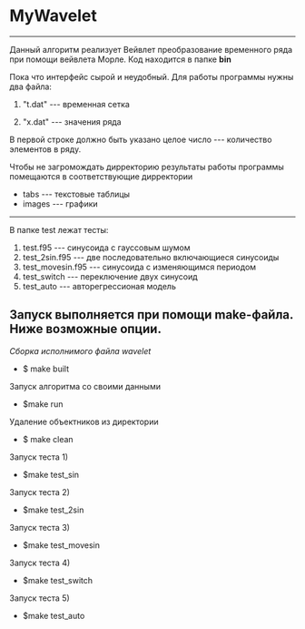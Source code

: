 # MyWavelet
---
Данный алгоритм реализует Вейвлет преобразование временного ряда при помощи вейвлета Морле. Код находится в папке **bin**

Пока что интерфейс сырой и неудобный. Для работы программы нужны два файла: 
    
1. "t.dat" --- временная сетка 

2. "x.dat" --- значения ряда

В первой строке должно быть указано целое число --- количество элементов в ряду.

Чтобы не загромождать дирректорию результаты работы программы помещаются в соответствующие дирректории

- tabs    --- текстовые таблицы 
- images  --- графики

---

В папке test лежат тесты: 

1. test.f95      --- синусоида с гауссовым шумом
2. test\_2sin.f95 --- две последовательно включающиеся синусоиды
3. test\_movesin.f95 --- синусоида с изменяющимся периодом
4. test\_switch   --- переключение двух синусоид
5. test\_auto     --- авторегрессионая модель 

## Запуск выполняется при помощи make-файла. Ниже возможные опции.

*Сборка исполнимого файла wavelet*

- $ make built 

Запуск алгоритма со своими данными
- $make run

Удаление объектников из директории
- $ make clean

Запуск теста 1)
- $make test\_sin

Запуск теста 2)
- $make test\_2sin

Запуск теста 3)
- $make test\_movesin

Запуск теста 4)
- $make test\_switch

Запуск теста 5)
- $make test\_auto


